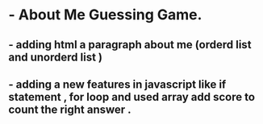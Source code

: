 # - About Me Guessing Game. 

## - adding html a paragraph about me (orderd list  and unorderd list )

## - adding a new features in javascript like if statement , for loop and used array add score  to count the right answer .

